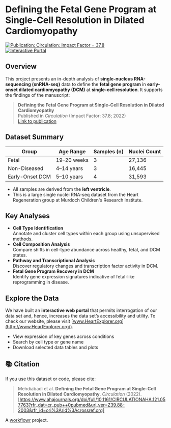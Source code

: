 # Defining the Fetal Gene Program at Single-Cell Resolution in Dilated Cardiomyopathy 
[![Publication: Circulation; Impact Factor = 37.8](https://img.shields.io/badge/Published%20in-Circulation-red)](https://www.ahajournals.org/doi/full/10.1161/CIRCULATIONAHA.121.057763?rfr_dat=cr_pub++0pubmed&url_ver=Z39.88-2003&rfr_id=ori%3Arid%3Acrossref.org)   
[![Interactive Portal](https://img.shields.io/badge/Explore%20Data-HeartExplorer.org-brightgreen)](https://www.HeartExplorer.org)  

## Overview
This project presents an in-depth analysis of **single-nucleus RNA-sequencing (snRNA-seq)** data to define the **fetal gene program** in **early-onset dilated cardiomyopathy (DCM)** at **single-cell resolution**. It supports the findings of the manuscript:

> **Defining the Fetal Gene Program at Single-Cell Resolution in Dilated Cardiomyopathy**  
> Published in *Circulation* (Impact Factor: 37.8; 2022)  
> [Link to publication](https://www.ahajournals.org/doi/full/10.1161/CIRCULATIONAHA.121.057763?rfr_dat=cr_pub++0pubmed&url_ver=Z39.88-2003&rfr_id=ori%3Arid%3Acrossref.org)

## Dataset Summary
| Group         | Age Range       | Samples (n) | Nuclei Count |
|---------------|------------------|-------------|---------------|
| Fetal         | 19–20 weeks      | 3           | 27,136        |
| Non-Diseased  | 4–14 years       | 3           | 16,445        |
| Early-Onset DCM | 5–10 years     | 4           | 31,593        |

- All samples are derived from the **left ventricle**.
- This is a large single nuclei RNA-seq dataset from the Heart Regeneration group at Murdoch Children's Research Institute. 
 
## Key Analyses
-  **Cell Type Identification**  
  Annotate and cluster cell types within each group using unsupervised methods.
-  **Cell Composition Analysis**  
  Compare shifts in cell-type abundance across healthy, fetal, and DCM states.
-  **Pathway and Transcriptional Analysis**  
  Discover regulatory changes and transcription factor activity in DCM.
-  **Fetal Gene Program Recovery in DCM**  
  Identify gene expression signatures indicative of fetal-like reprogramming in disease.

## Explore the Data
We have built an **interactive web portal** that permits interrogation of our data set and, hence, increases the data set’s accessibility and utility. To check our website, please visit [www.HeartExplorer.org](http://www.HeartExplorer.org/).
- View expression of key genes across conditions  
- Search by cell type or gene name  
- Download selected data tables and plots  

## 📚 Citation
If you use this dataset or code, please cite:

> Mehdiabadi et al. **Defining the Fetal Gene Program at Single-Cell Resolution in Dilated Cardiomyopathy**. *Circulation* (2022).  
> [https://www.ahajournals.org/doi/full/10.1161/CIRCULATIONAHA.121.057763?rfr_dat=cr_pub++0pubmed&url_ver=Z39.88-2003&rfr_id=ori%3Arid%3Acrossref.org]


A [workflowr][] project.

[workflowr]: https://github.com/workflowr/workflowr
